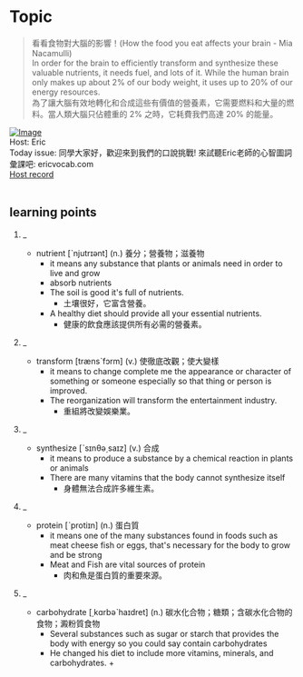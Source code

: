 # Topic

> 看看食物對大腦的影響！(How the food you eat affects your brain - Mia Nacamulli) <br>
> In order for the brain to efficiently transform and synthesize these valuable nutrients, it needs fuel, and lots of it. While the human brain only makes up about 2% of our body weight, it uses up to 20% of our energy resources. <br>
> 為了讓大腦有效地轉化和合成這些有價值的營養素，它需要燃料和大量的燃料。當人類大腦只佔體重的 2% 之時，它耗費我們高達 20% 的能量。 <br>

[![Image](https://cdn.voicetube.com/assets/thumbnails/xyQY8a-ng6g.jpg)](https://www.youtube.com/embed/xyQY8a-ng6g?rel=0&showinfo=0&cc_load_policy=0&controls=1&autoplay=1&iv_load_policy=3&playsinline=1&wmode=transparent&start=181&end=189&enablejsapi=1&origin=https://tw.voicetube.com&widgetid=1)<br>
Host: Eric
<br>Today issue: 同學大家好，歡迎來到我們的口說挑戰! 來試聽Eric老師的心智圖詞彙課吧: ericvocab.com
<br>
[Host record](https://cdn.voicetube.com/tmp/everyday_records/yangec/3378.mp3)
<br><br>
## learning points
1. _
	* nutrient [ˋnjutrɪənt] (n.) 養分；營養物；滋養物
		- it means any substance that plants or animals need in order to live and grow
		- absorb nutrients
		- The soil is good it's full of nutrients.
			+ 土壤很好，它富含營養。
		- A healthy diet should provide all your essential nutrients.
			+ 健康的飲食應該提供所有必需的營養素。

2. _
	* transform [trænsˋfɔrm] (v.) 使徹底改觀；使大變樣
		- it means to change complete me the appearance or character of something or someone especially so that thing or person is improved.
		- The reorganization will transform the entertainment industry.
			+ 重組將改變娛樂業。

3. _
	* synthesize [ˋsɪnθə͵saɪz] (v.) 合成
		- it means to produce a substance by a chemical reaction in plants or animals
		- There are many vitamins that the body cannot synthesize itself
			+ 身體無法合成許多維生素。

4. _
	* protein [ˋprotiɪn] (n.) 蛋白質
		- it means one of the many substances found in foods such as meat cheese fish or eggs, that's necessary for the body to grow and be strong
		- Meat and Fish are vital sources of protein
			+ 肉和魚是蛋白質的重要來源。

5. _
	* carbohydrate [͵kɑrbəˋhaɪdret] (n.) 碳水化合物；糖類；含碳水化合物的食物；澱粉質食物
		- Several substances such as sugar or starch that provides the body with energy so you could say contain carbohydrates
		- He changed his diet to include more vitamins, minerals, and carbohydrates.
			+